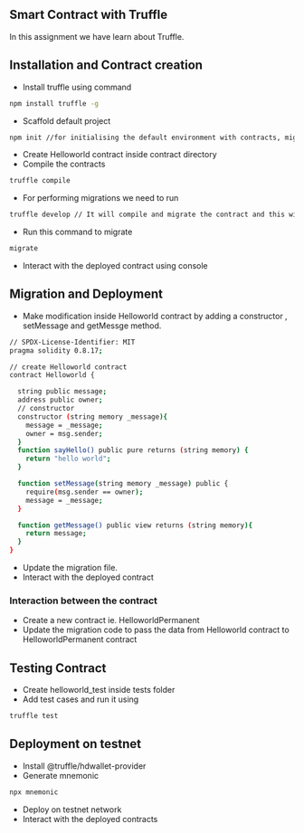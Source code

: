 ## Smart Contract with Truffle

In this assignment we have learn about Truffle. 
## Installation and Contract creation

- Install truffle using command
```sh
npm install truffle -g
```
- Scaffold default project
```sh
npm init //for initialising the default environment with contracts, migrations and test cases
```
- Create Helloworld contract inside contract directory
- Compile the contracts

```sh
truffle compile
```
- For performing migrations we need to run
```sh
truffle develop // It will compile and migrate the contract and this will run the dev chain with some accounts for testing
```
- Run this command to migrate
```sh
migrate
```
- Interact with the deployed contract using console


## Migration and Deployment

- Make modification inside Helloworld contract by adding a constructor , setMessage and getMessge method.

```sh
// SPDX-License-Identifier: MIT
pragma solidity 0.8.17;

// create Helloworld contract
contract Helloworld {

  string public message;
  address public owner;
  // constructor
  constructor (string memory _message){
    message = _message;
    owner = msg.sender;
  }
  function sayHello() public pure returns (string memory) {
    return "hello world";
  }

  function setMessage(string memory _message) public {
    require(msg.sender == owner);
    message = _message;
  }

  function getMessage() public view returns (string memory){
    return message;
  }
}
```
- Update the migration file.
- Interact with the deployed contract

### Interaction between the contract
- Create a new contract ie. HelloworldPermanent
- Update the migration code to pass the data from Helloworld contract to HelloworldPermanent contract

## Testing Contract
- Create helloworld_test inside tests folder
- Add test cases and run it using
```sh
truffle test
```

## Deployment on testnet
- Install @truffle/hdwallet-provider
- Generate mnemonic
```sh
npx mnemonic
```
- Deploy on testnet network
- Interact with the deployed contracts
